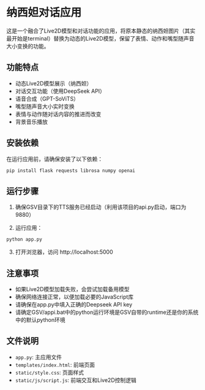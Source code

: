 # 纳西妲对话应用

这是一个融合了Live2D模型和对话功能的应用，将原本静态的纳西妲图片（其实最开始是terminal）替换为动态的Live2D模型，保留了表情、动作和嘴型随声音大小变换的功能。

## 功能特点

- 动态Live2D模型展示（纳西妲）
- 对话交互功能（使用DeepSeek API）
- 语音合成（GPT-SoViTS）
- 嘴型随声音大小实时变换
- 表情与动作随对话内容的推进而改变
- 背景音乐播放

## 安装依赖

在运行应用前，请确保安装了以下依赖：

```bash
pip install flask requests librosa numpy openai
```

## 运行步骤

1. 确保GSV目录下的TTS服务已经启动（利用该项目的api.py启动，端口为9880）

2. 运行应用：

```bash
python app.py
```

3. 打开浏览器，访问 http://localhost:5000

## 注意事项

- 如果Live2D模型加载失败，会尝试加载备用模型
- 确保网络连接正常，以便加载必要的JavaScript库
- 请确保在app.py中填入正确的Deepseek API key
- 请确定GSV/appi.bat中的python运行环境是GSV自带的runtime还是你的系统中的默认python环境

## 文件说明

- `app.py`: 主应用文件
- `templates/index.html`: 前端页面
- `static/style.css`: 页面样式
- `static/js/script.js`: 前端交互和Live2D控制逻辑